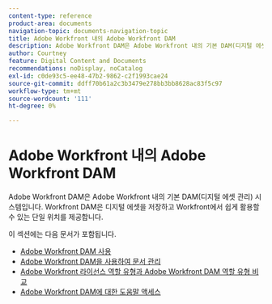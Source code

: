 ```yaml
---
content-type: reference
product-area: documents
navigation-topic: documents-navigation-topic
title: Adobe Workfront 내의 Adobe Workfront DAM
description: Adobe Workfront DAM은 Adobe Workfront 내의 기본 DAM(디지털 에셋 관리) 시스템입니다. Workfront DAM은 디지털 에셋을 저장하고 Workfront에서 쉽게 활용할 수 있는 단일 위치를 제공합니다.
author: Courtney
feature: Digital Content and Documents
recommendations: noDisplay, noCatalog
exl-id: c0de93c5-ee48-47b2-9862-c2f1993cae24
source-git-commit: ddff70b61a2c3b3479e278bb3bb8628ac83f5c97
workflow-type: tm+mt
source-wordcount: '111'
ht-degree: 0%

---
```


# Adobe Workfront 내의 Adobe Workfront DAM

Adobe Workfront DAM은 Adobe Workfront 내의 기본 DAM(디지털 에셋 관리) 시스템입니다. Workfront DAM은 디지털 에셋을 저장하고 Workfront에서 쉽게 활용할 수 있는 단일 위치를 제공합니다.

이 섹션에는 다음 문서가 포함됩니다.

* [Adobe Workfront DAM 사용](../../documents/workfront-dam-within-workfront/enable-wf-dam.md)
* [Adobe Workfront DAM을 사용하여 문서 관리](../../documents/workfront-dam-within-workfront/manage-docs-with-wf-dam.md)
* [Adobe Workfront 라이선스 역할 유형과 Adobe Workfront DAM 역할 유형 비교](../../documents/workfront-dam-within-workfront/difference-between-wf-dam-role-types.md)
* [Adobe Workfront DAM에 대한 도움말 액세스](../../documents/workfront-dam-within-workfront/access-help-workfront-dam.md)

